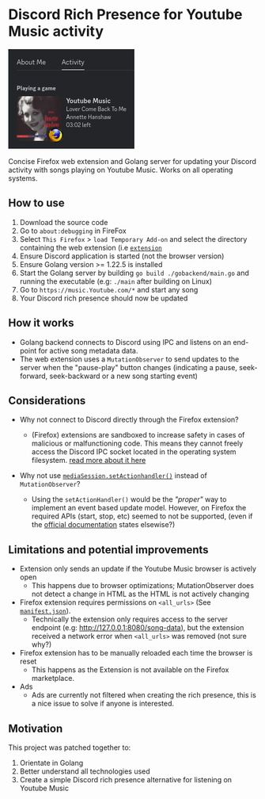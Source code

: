 # Discord Rich Presence for Youtube Music activity

![Example rich presence](./assets/example_presence.png)

Concise Firefox web extension and Golang server for updating your Discord activity with songs playing on Youtube Music. Works on all operating systems.

## How to use

1. Download the source code
2. Go to `about:debugging` in FireFox 
3. Select `This Firefox` > `load Temporary Add-on` and select the directory containing the web extension (i.e [`extension`](./)
4. Ensure Discord application is started (not the browser version)
5. Ensure Golang version >= 1.22.5 is installed
6. Start the Golang server by building `go build ./gobackend/main.go` and running the executable (e.g: `./main` after building on Linux)
7. Go to `https://music.Youtube.com/*` and start any song
8. Your Discord rich presence should now be updated

## How it works

- Golang backend connects to Discord using IPC and listens on an end-point for active song metadata data.
- The web extension uses a `MutationObserver` to send updates to the server when the "pause-play" button changes
    (indicating a pause, seek-forward, seek-backward or a new song starting event)

## Considerations
- Why not connect to Discord directly through the Firefox extension?
    - (Firefox) extensions are sandboxed to increase safety in cases of malicious or malfunctioning code. This means they cannot freely access the Discord IPC socket
    located in the operating system filesystem.
    [read more about it here](https://wiki.mozilla.org/Security/Sandbox/Process_model#WebExtension_Process)

- Why not use [`mediaSession.setActionhandler()`](https://developer.mozilla.org/en-US/docs/Web/API/MediaSession/setActionHandler) instead of `MutationObserver`?
    - Using the `setActionHandler()` would be the *"proper"* way to implement an event based update model.
    However, on Firefox the required APIs (start, stop, etc) seemed to not be supported, (even if the [official documentation](https://developer.mozilla.org/en-US/docs/Web/API/MediaSession/setActionHandler#browser_compatibility) states elsewise?)

## Limitations and potential improvements
- Extension only sends an update if the Youtube Music browser is actively open
    - This happens due to browser optimizations; MutationObserver does not detect a change in HTML as the HTML is not actively changing
- Firefox extension requires permissions on `<all_urls>` (See [`manifest.json`](./manifest.json)).
    - Technically the extension only requires access to the server endpoint (e.g: http://127.0.0.1:8080/song-data), but the extension
    received a network error when `<all_urls>` was removed (not sure why?)
- Firefox extension has to be manually reloaded each time the browser is reset
    - This happens as the Extension is not available on the Firefox marketplace.
- Ads
    - Ads are currently not filtered when creating the rich presence, this is a nice issue to solve if anyone is interested.

## Motivation
This project was patched together to:
1. Orientate in Golang 
2. Better understand all technologies used
3. Create a simple Discord rich presence alternative for listening on Youtube Music
